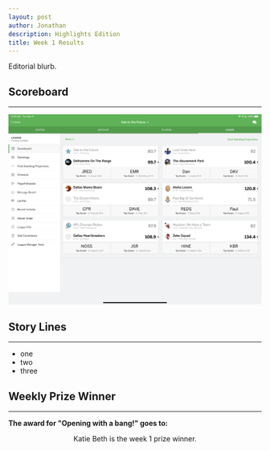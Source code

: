 ```yaml
---
layout: post
author: Jonathan
description: Highlights Edition
title: Week 1 Results
---
```

Editorial blurb.

## Scoreboard
---

<img class="center" src="/assets/results/wr1.png" alt="week 1 results">

<!-- ### Box Scores
---
``` Screenshot of stiched iPhone matchups ``` -->

## Story Lines
---

- one
- two
- three

## Weekly Prize Winner
---
**The award for "Opening with a bang!" goes to:**

<p  class="callout" align="center"> Katie Beth is the week 1 prize winner.</p>

<!-- ## Current Standings
---

<img class="center" src="/assets/results/ws1.png" alt="week 1 standings"> -->
 